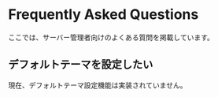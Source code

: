 # Frequently Asked Questions
ここでは、サーバー管理者向けのよくある質問を掲載しています。

## デフォルトテーマを設定したい
現在、デフォルトテーマ設定機能は実装されていません。
